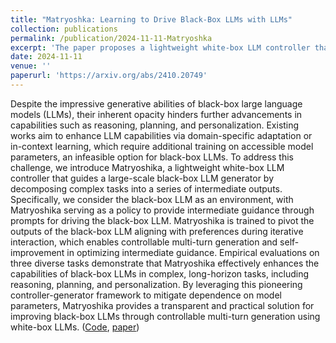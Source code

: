 ```yaml
---
title: "Matryoshka: Learning to Drive Black-Box LLMs with LLMs"
collection: publications
permalink: /publication/2024-11-11-Matryoshka
excerpt: 'The paper proposes a lightweight white-box LLM controller that guides large-scale black-box LLM generator by decomposing complex tasks. It can enhance capabilities of black-box LLMs in reasoning, planning and personalization tasks.'
date: 2024-11-11
venue: ''
paperurl: 'https://arxiv.org/abs/2410.20749'
---
```


Despite the impressive generative abilities of black-box large language models (LLMs), their inherent opacity hinders further advancements in capabilities such as reasoning, planning, and personalization. Existing works aim to enhance LLM capabilities via domain-specific adaptation or in-context learning, which require additional training on accessible model parameters, an infeasible option for black-box LLMs. To address this challenge, we introduce Matryoshika, a lightweight white-box LLM controller that guides a large-scale black-box LLM generator by decomposing complex tasks into a series of intermediate outputs. Specifically, we consider the black-box LLM as an environment, with Matryoshika serving as a policy to provide intermediate guidance through prompts for driving the black-box LLM. Matryoshika is trained to pivot the outputs of the black-box LLM aligning with preferences during iterative interaction, which enables controllable multi-turn generation and self-improvement in optimizing intermediate guidance. Empirical evaluations on three diverse tasks demonstrate that Matryoshika effectively enhances the capabilities of black-box LLMs in complex, long-horizon tasks, including reasoning, planning, and personalization. By leveraging this pioneering controller-generator framework to mitigate dependence on model parameters, Matryoshika provides a transparent and practical solution for improving black-box LLMs through controllable multi-turn generation using white-box LLMs. ([Code](https://github.com/lichangh20/Matryoshka), [paper](https://arxiv.org/abs/2410.20749))